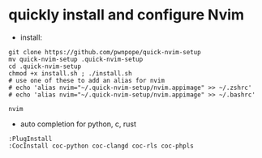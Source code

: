 # quickly install and configure Nvim

- install:
```
git clone https://github.com/pwnpope/quick-nvim-setup
mv quick-nvim-setup .quick-nvim-setup
cd .quick-nvim-setup
chmod +x install.sh ; ./install.sh
# use one of these to add an alias for nvim
# echo 'alias nvim="~/.quick-nvim-setup/nvim.appimage" >> ~/.zshrc'
# echo 'alias nvim="~/.quick-nvim-setup/nvim.appimage" >> ~/.bashrc'

nvim
```

- auto completion for python, c, rust
```
:PlugInstall
:CocInstall coc-python coc-clangd coc-rls coc-phpls
```
